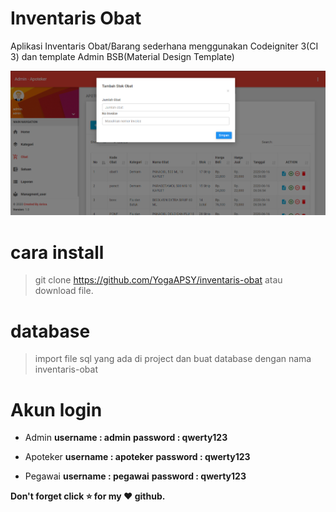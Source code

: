 # Inventaris Obat
Aplikasi Inventaris Obat/Barang sederhana menggunakan Codeigniter 3(CI 3) dan template Admin BSB(Material Design Template)

![alt text](https://raw.githubusercontent.com/YogaAPSY/inventaris-obat/master/Screenshot_77.png)

# cara install
> git clone https://github.com/YogaAPSY/inventaris-obat atau download file.
# database
> import file sql yang ada di project dan buat database dengan nama inventaris-obat

# Akun login
- Admin
**username : admin**
**password : qwerty123**

- Apoteker
**username : apoteker**
**password : qwerty123**

- Pegawai
**username : pegawai**
**password : qwerty123**

**Don't forget click :star: for my :heart: github.**
